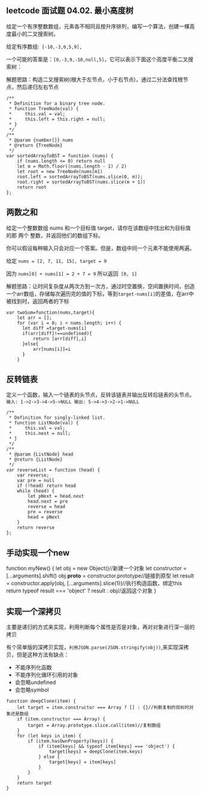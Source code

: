 ## leetcode 面试题 04.02. 最小高度树
给定一个有序整数数组，元素各不相同且按升序排列，编写一个算法，创建一棵高度最小的二叉搜索树。

给定有序数组:` [-10,-3,0,5,9],`

一个可能的答案是：`[0,-3,9,-10,null,5]`，它可以表示下面这个高度平衡二叉搜索树：

解题思路：构造二叉搜索树(根大于左节点，小于右节点)，通过二分法查找根节点，然后递归左右节点
```
/**
 * Definition for a binary tree node.
 * function TreeNode(val) {
 *     this.val = val;
 *     this.left = this.right = null;
 * }
 */
/**
 * @param {number[]} nums
 * @return {TreeNode}
 */
var sortedArrayToBST = function (nums) {
    if (nums.length <= 0) return null
    let m = Math.floor((nums.length - 1) / 2)
    let root = new TreeNode(nums[m])
    root.left = sortedArrayToBST(nums.slice(0, m));
    root.right = sortedArrayToBST(nums.slice(m + 1))
    return root
};
```

## 两数之和
给定一个整数数组 nums 和一个目标值 target，请你在该数组中找出和为目标值的那 两个 整数，并返回他们的数组下标。

你可以假设每种输入只会对应一个答案。但是，数组中同一个元素不能使用两遍。

给定 `nums = [2, 7, 11, 15], target = 9`

因为 `nums[0] + nums[1] = 2 + 7 = 9`
所以返回` [0, 1]`

解题思路：让时间复杂度从两次方到一次方，通过时空置换，空间置换时间，创造一个arr数组，存储每次遍历完的值的下标，等到`target-nums[i]`的差值，在arr中被找到时，返回两者的下标

```
var twoSum=function(nums,target){
    let arr = [];
    for (var i = 0; i < nums.length; i++) {
      let diff =target-nums[i]
      if(arr[diff]!==undefined){
          return [arr[diff],i]
      }else{
          arr[nums[i]]=i
      }
    }
```

## 反转链表
定义一个函数，输入一个链表的头节点，反转该链表并输出反转后链表的头节点。
`
输入: 1->2->3->4->5->NULL
输出: 5->4->3->2->1->NULL`

```
/**
 * Definition for singly-linked list.
 * function ListNode(val) {
 *     this.val = val;
 *     this.next = null;
 * }
 */
/**
 * @param {ListNode} head
 * @return {ListNode}
 */
var reverseList = function (head) {
    var reverse;
    var pre = null
    if (!head) return head
    while (head) {
        let pNext = head.next
        head.next = pre
        reverse = head
        pre = reverse
        head = pNext
    }
    return reverse
};
```
## 手动实现一个new
function myNew() {
    let obj = new Object()//新建一个对象
    let constructor = [...arguments].shift()
    obj.__proto__ = constructor.prototype//链接到原型
    let result = constructor.apply(obj, [...arguments].slice(1))//执行构造函数，绑定this
    return typeof result === 'object' ? result : obj//返回这个对象
}

## 实现一个深拷贝
主要是递归的方式来实现，利用判断每个属性是否是对象，再对对象进行深一层的拷贝

有个简单版的深拷贝实现，`利用JSON.parse(JSON.stringify(obj))`,来实现深拷贝，但是这种方法有缺点：

* 不能序列化函数
* 不能序列化循环引用的对象
* 会忽略undefined
* 会忽略symbol
```
function deepClone(item) {
    let target = item.constructor === Array ? [] : {}//判断复制的目标时对象还是数组
    if (item.constructor === Array) {
        target = Array.prototype.slice.call(item)//复制数组
    }
    for (let keys in item) {
        if (item.hasOwnProperty(keys)) {
            if (item[keys] && typeof item[keys] === 'object') {
                target[keys] = deepClone(item.keys)
            } else {
                target[keys] = item[keys]
            }
        }
    }
    return target
}
```